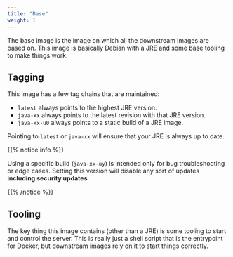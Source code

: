 ```yaml
---
title: "Base"
weight: 1
---
```


The base image is the image on which all the downstream images are based on.
This image is basically Debian with a JRE and some base tooling to make things
work.

## Tagging

This image has a few tag chains that are maintained:

* `latest` always points to the highest JRE version.
* `java-xx` always points to the latest revision with that JRE version.
* `java-xx-u0` always points to a static build of a JRE image.

Pointing to `latest` or `java-xx` will ensure that your JRE is always up to date.

{{% notice info %}}

Using a specific build (`java-xx-uy`) is intended only for bug troubleshooting
or edge cases.  Setting this version will disable any sort of updates
**including security updates**.

{{% /notice %}}

## Tooling

The key thing this image contains (other than a JRE) is some tooling to start
and control the server.  This is really just a shell script that is the
entrypoint for Docker, but downstream images rely on it to start things correctly.
